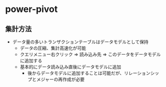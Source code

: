 # power-pivot

## 集計方法

* データ量の多いトランザクションテーブルはデータモデルとして保持
  * データの圧縮、集計高速化が可能
  * クエリメニュー右クリック => 読み込み先 => このデータをデータモデルに追加する
  * 基本的にデータ読み込み直後にデータモデルに追加
    * 後からデータモデルに追加することは可能だが、リレーションシップとメジャーの再作成が必要
    
